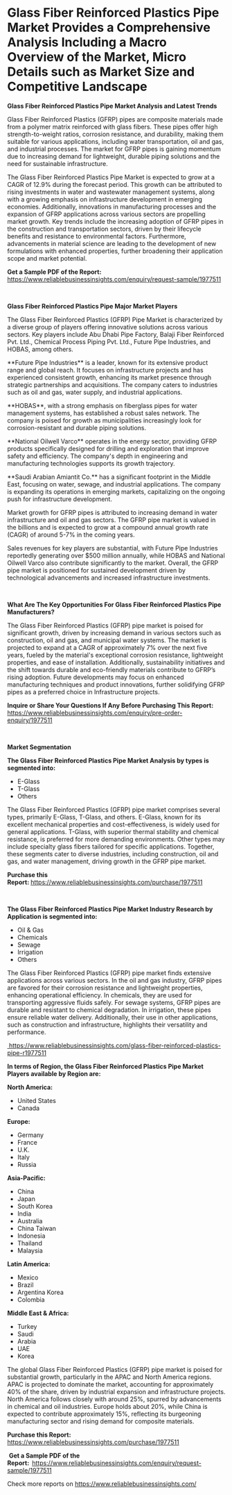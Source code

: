 <p><h1>Glass Fiber Reinforced Plastics Pipe Market Provides a Comprehensive Analysis Including a Macro Overview of the Market, Micro Details such as Market Size and Competitive Landscape</h1></p><p><strong>Glass Fiber Reinforced Plastics Pipe Market Analysis and Latest Trends</strong></p>
<p><p>Glass Fiber Reinforced Plastics (GFRP) pipes are composite materials made from a polymer matrix reinforced with glass fibers. These pipes offer high strength-to-weight ratios, corrosion resistance, and durability, making them suitable for various applications, including water transportation, oil and gas, and industrial processes. The market for GFRP pipes is gaining momentum due to increasing demand for lightweight, durable piping solutions and the need for sustainable infrastructure.</p><p>The Glass Fiber Reinforced Plastics Pipe Market is expected to grow at a CAGR of 12.9% during the forecast period. This growth can be attributed to rising investments in water and wastewater management systems, along with a growing emphasis on infrastructure development in emerging economies. Additionally, innovations in manufacturing processes and the expansion of GFRP applications across various sectors are propelling market growth. Key trends include the increasing adoption of GFRP pipes in the construction and transportation sectors, driven by their lifecycle benefits and resistance to environmental factors. Furthermore, advancements in material science are leading to the development of new formulations with enhanced properties, further broadening their application scope and market potential.</p></p>
<p><strong>Get a Sample PDF of the Report:&nbsp;</strong> <a href="https://www.reliablebusinessinsights.com/enquiry/request-sample/1977511?utm_campaign=2201&utm_medium=2&utm_source=Github&utm_content=ia&utm_term=04022025&utm_id=glass-fiber-reinforced-plastics-pipe">https://www.reliablebusinessinsights.com/enquiry/request-sample/1977511</a></p>
<p>&nbsp;</p>
<p><strong>Glass Fiber Reinforced Plastics Pipe Major Market Players</strong></p>
<p><p>The Glass Fiber Reinforced Plastics (GFRP) Pipe Market is characterized by a diverse group of players offering innovative solutions across various sectors. Key players include Abu Dhabi Pipe Factory, Balaji Fiber Reinforced Pvt. Ltd., Chemical Process Piping Pvt. Ltd., Future Pipe Industries, and HOBAS, among others.</p><p>**Future Pipe Industries** is a leader, known for its extensive product range and global reach. It focuses on infrastructure projects and has experienced consistent growth, enhancing its market presence through strategic partnerships and acquisitions. The company caters to industries such as oil and gas, water supply, and industrial applications.</p><p>**HOBAS**, with a strong emphasis on fiberglass pipes for water management systems, has established a robust sales network. The company is poised for growth as municipalities increasingly look for corrosion-resistant and durable piping solutions.</p><p>**National Oilwell Varco** operates in the energy sector, providing GFRP products specifically designed for drilling and exploration that improve safety and efficiency. The company's depth in engineering and manufacturing technologies supports its growth trajectory.</p><p>**Saudi Arabian Amiantit Co.** has a significant footprint in the Middle East, focusing on water, sewage, and industrial applications. The company is expanding its operations in emerging markets, capitalizing on the ongoing push for infrastructure development.</p><p>Market growth for GFRP pipes is attributed to increasing demand in water infrastructure and oil and gas sectors. The GFRP pipe market is valued in the billions and is expected to grow at a compound annual growth rate (CAGR) of around 5-7% in the coming years.</p><p>Sales revenues for key players are substantial, with Future Pipe Industries reportedly generating over $500 million annually, while HOBAS and National Oilwell Varco also contribute significantly to the market. Overall, the GFRP pipe market is positioned for sustained development driven by technological advancements and increased infrastructure investments.</p></p>
<p>&nbsp;</p>
<p><strong>What Are The Key Opportunities For Glass Fiber Reinforced Plastics Pipe Manufacturers?</strong></p>
<p><p>The Glass Fiber Reinforced Plastics (GFRP) pipe market is poised for significant growth, driven by increasing demand in various sectors such as construction, oil and gas, and municipal water systems. The market is projected to expand at a CAGR of approximately 7% over the next five years, fueled by the material's exceptional corrosion resistance, lightweight properties, and ease of installation. Additionally, sustainability initiatives and the shift towards durable and eco-friendly materials contribute to GFRP’s rising adoption. Future developments may focus on enhanced manufacturing techniques and product innovations, further solidifying GFRP pipes as a preferred choice in Infrastructure projects.</p></p>
<p><strong>Inquire or Share Your Questions If Any Before Purchasing This Report:</strong> <a href="https://www.reliablebusinessinsights.com/enquiry/pre-order-enquiry/1977511?utm_campaign=2201&utm_medium=2&utm_source=Github&utm_content=ia&utm_term=04022025&utm_id=glass-fiber-reinforced-plastics-pipe">https://www.reliablebusinessinsights.com/enquiry/pre-order-enquiry/1977511</a></p>
<p>&nbsp;</p>
<p><strong>Market Segmentation</strong></p>
<p><strong>The Glass Fiber Reinforced Plastics Pipe Market Analysis by types is segmented into:</strong></p>
<p><ul><li>E-Glass</li><li>T-Glass</li><li>Others</li></ul></p>
<p><p>The Glass Fiber Reinforced Plastics (GFRP) pipe market comprises several types, primarily E-Glass, T-Glass, and others. E-Glass, known for its excellent mechanical properties and cost-effectiveness, is widely used for general applications. T-Glass, with superior thermal stability and chemical resistance, is preferred for more demanding environments. Other types may include specialty glass fibers tailored for specific applications. Together, these segments cater to diverse industries, including construction, oil and gas, and water management, driving growth in the GFRP pipe market.</p></p>
<p><strong>Purchase this Report:&nbsp;</strong><a href="https://www.reliablebusinessinsights.com/purchase/1977511?utm_campaign=2201&utm_medium=2&utm_source=Github&utm_content=ia&utm_term=04022025&utm_id=glass-fiber-reinforced-plastics-pipe">https://www.reliablebusinessinsights.com/purchase/1977511</a></p>
<p>&nbsp;</p>
<p><strong>The Glass Fiber Reinforced Plastics Pipe Market Industry Research by Application is segmented into:</strong></p>
<p><ul><li>Oil & Gas</li><li>Chemicals</li><li>Sewage</li><li>Irrigation</li><li>Others</li></ul></p>
<p><p>The Glass Fiber Reinforced Plastics (GFRP) pipe market finds extensive applications across various sectors. In the oil and gas industry, GFRP pipes are favored for their corrosion resistance and lightweight properties, enhancing operational efficiency. In chemicals, they are used for transporting aggressive fluids safely. For sewage systems, GFRP pipes are durable and resistant to chemical degradation. In irrigation, these pipes ensure reliable water delivery. Additionally, their use in other applications, such as construction and infrastructure, highlights their versatility and performance.</p></p>
<p><a href="https://www.reliablebusinessinsights.com/glass-fiber-reinforced-plastics-pipe-r1977511?utm_campaign=2201&utm_medium=2&utm_source=Github&utm_content=ia&utm_term=04022025&utm_id=glass-fiber-reinforced-plastics-pipe">&nbsp;https://www.reliablebusinessinsights.com/glass-fiber-reinforced-plastics-pipe-r1977511</a></p>
<p><strong>In terms of Region, the Glass Fiber Reinforced Plastics Pipe Market Players available by Region are:</strong></p>
<p>
    <p> <strong> North America: </strong>
        <ul>
            <li>United States</li>
            <li>Canada</li>
        </ul>
        </p> 
    <p> <strong> Europe: </strong>
        <ul>
            <li>Germany</li>
            <li>France</li>
            <li>U.K.</li>
            <li>Italy</li>
            <li>Russia</li>
        </ul>
        </p> 
    <p> <strong> Asia-Pacific: </strong>
        <ul>
            <li>China</li>
            <li>Japan</li>
            <li>South Korea</li>
            <li>India</li>
            <li>Australia</li>
            <li>China Taiwan</li>
            <li>Indonesia</li>
            <li>Thailand</li>
            <li>Malaysia</li>
        </ul>
        </p> 
    <p> <strong> Latin America: </strong>
        <ul>
            <li>Mexico</li>
            <li>Brazil</li>
            <li>Argentina Korea</li>
            <li>Colombia</li>
        </ul>
        </p> 
    <p> <strong> Middle East & Africa: </strong>
        <ul>
            <li>Turkey</li>
            <li>Saudi</li>
            <li>Arabia</li>
            <li>UAE</li>
            <li>Korea</li>
        </ul>
    </p>
    </p>
<p><p>The global Glass Fiber Reinforced Plastics (GFRP) pipe market is poised for substantial growth, particularly in the APAC and North America regions. APAC is projected to dominate the market, accounting for approximately 40% of the share, driven by industrial expansion and infrastructure projects. North America follows closely with around 25%, spurred by advancements in chemical and oil industries. Europe holds about 20%, while China is expected to contribute approximately 15%, reflecting its burgeoning manufacturing sector and rising demand for composite materials.</p></p>
<p><strong>Purchase this Report: </strong><a href="https://www.reliablebusinessinsights.com/purchase/1977511?utm_campaign=2201&utm_medium=2&utm_source=Github&utm_content=ia&utm_term=04022025&utm_id=glass-fiber-reinforced-plastics-pipe">https://www.reliablebusinessinsights.com/purchase/1977511</a></p>
<p>&nbsp;<strong>Get a Sample PDF of the Report:&nbsp;&nbsp;</strong><a href="https://www.reliablebusinessinsights.com/enquiry/request-sample/1977511?utm_campaign=2201&utm_medium=2&utm_source=Github&utm_content=ia&utm_term=04022025&utm_id=glass-fiber-reinforced-plastics-pipe">https://www.reliablebusinessinsights.com/enquiry/request-sample/1977511</a></p>
<p><strong></strong></p>
<p>Check more reports on <a href="https://www.reliablebusinessinsights.com/?utm_campaign=2201&utm_medium=2&utm_source=Github&utm_content=ia&utm_term=04022025&utm_id=glass-fiber-reinforced-plastics-pipe">https://www.reliablebusinessinsights.com/</a></p>